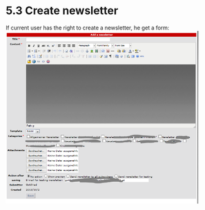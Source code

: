 # 5.3 Create newsletter

If current user has the right to create a newsletter, he get a form:
![](../assets/user_area/user_crete_newsletter1_en.PNG)